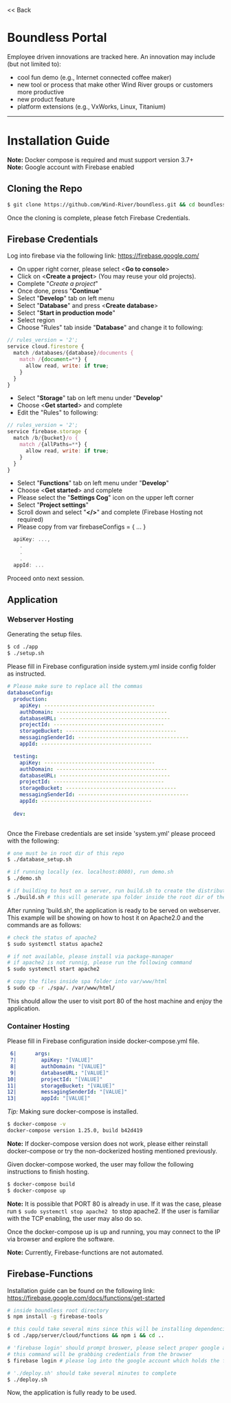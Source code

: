 << Back

# Boundless Portal
Employee driven innovations are tracked here. An innovation may include 
(but not limited to):
* cool fun demo (e.g., Internet connected coffee maker)
* new tool or process that make other Wind River groups or customers more 
productive
* new product feature
* platform extensions (e.g., VxWorks, Linux, Titanium)

----

# Installation Guide
**Note:** Docker compose is required and must support version 3.7+
<br />
**Note:** Google account with Firebase enabled

## Cloning the Repo
```bash
$ git clone https://github.com/Wind-River/boundless.git && cd boundless
```
Once the cloning is complete, please fetch Firebase Credentials.

## Firebase Credentials
Log into firebase via the following link: https://firebase.google.com/

* On upper right corner, please select <**Go to console**>
* Click on <**Create a project**> (You may reuse your old projects).
* Complete "_Create a project_"
* Once done, press "**Continue**"
* Select "**Develop**" tab on left menu
* Select "**Database**" and press <**Create database**>
* Select "**Start in production mode**"
* Select region
* Choose "Rules" tab inside "**Database**" and change it to following:
```js
// rules_version = '2';
service cloud.firestore {
  match /databases/{database}/documents {
    match /{document=**} {
      allow read, write: if true;
    }
  }
}
```
* Select "**Storage**" tab on left menu under "**Develop**"
* Choose <**Get started**> and complete
* Edit the "Rules" to following:
```js
// rules_version = '2';
service firebase.storage {
  match /b/{bucket}/o {
    match /{allPaths=**} {
      allow read, write: if true;
    }
  }
}
```
* Select "**Functions**" tab on left menu under "**Develop**"
* Choose <**Get started**> and complete
* Please select the "**Settings Cog**" icon on the upper left corner
* Select "**Project settings**"
* Scroll down and select "**</>**" and complete (Firebase Hosting not required)
* Please copy from var firebaseConfigs = { ... }
```js
  apiKey: ...,
    .
    .
    .
  appId: ...
```
Proceed onto next session.
<br />

## Application

### Webserver Hosting
Generating the setup files.
```bash
$ cd ./app
$ ./setup.sh
```

Please fill in Firebase configuration inside system.yml inside config folder as 
instructed.

```yml
# Please make sure to replace all the commas
databaseConfig:
  production:
    apiKey: ------------------------------------
    authDomain: ------------------------------------
    databaseURL: ------------------------------------
    projectId: ------------------------------------
    storageBucket: ------------------------------------
    messagingSenderId: ------------------------------------
    appId: ------------------------------------

  testing:
    apiKey: ------------------------------------
    authDomain: ------------------------------------
    databaseURL: ------------------------------------
    projectId: ------------------------------------
    storageBucket: ------------------------------------
    messagingSenderId: ------------------------------------
    appId: ------------------------------------
    
  dev:
  
```

Once the Firebase credentials are set inside 'system.yml' please proceed with 
the following:

```bash
# one must be in root dir of this repo
$ ./database_setup.sh

# if running locally (ex. localhost:8080), run demo.sh
$ ./demo.sh

# if building to host on a server, run build.sh to create the distribution file
$ ./build.sh # this will generate spa folder inside the root dir of the repo
```

After running 'build.sh', the application is ready to be served on webserver.
This example will be showing on how to host it on Apache2.0 and the commands
are as follows:

```bash
# check the status of apache2
$ sudo systemctl status apache2

# if not available, please install via package-manager
# if apache2 is not runnig, please run the following command
$ sudo systemctl start apache2

# copy the files inside spa folder into var/www/html
$ sudo cp -r ./spa/. /var/www/html/
```

This should allow the user to visit port 80 of the host machine and enjoy the
application.

### Container Hosting
Please fill in Firebase configuration inside docker-compose.yml file.
```yaml
 6|      args:
 7|        apiKey: "[VALUE]"
 8|        authDomain: "[VALUE]"
 9|        databaseURL: "[VALUE]"
10|        projectId: "[VALUE]"
11|        storageBucket: "[VALUE]"
12|        messagingSenderId: "[VALUE]"
13|        appId: "[VALUE]"
```

_Tip:_ Making sure docker-compose is installed.

```bash
$ docker-compose -v
docker-compose version 1.25.0, build b42d419
```

**Note:** If docker-compose version does not work, please either reinstall
docker-compose or try the non-dockerized hosting mentioned previously.

Given docker-compose worked, the user may follow the following instructions to
finish hosting.

```bash
$ docker-compose build
$ docker-compose up
```

**Note:** It is possible that PORT 80 is already in use. If it was the case, 
please run ```$ sudo systemctl stop apache2 ``` to stop apache2. If the user is 
familiar with the TCP enabling, the user may also do so.

Once the docker-compose up is up and running, you may connect to the IP via
browser and explore the software.

**Note:** Currently, Firebase-functions are not automated.

## Firebase-Functions
Installation guide can be found on the following link:
https://firebase.google.com/docs/functions/get-started

```bash
# inside boundless root directory
$ npm install -g firebase-tools

# this could take several mins since this will be installing dependencies
$ cd ./app/server/cloud/functions && npm i && cd ..

# 'firebase login' should prompt broswer, please select proper google account since
# this command will be grabbing credentials from the browser
$ firebase login # please log into the google account which holds the firebase project

# './deploy.sh' should take several minutes to complete
$ ./deploy.sh
```

Now, the application is fully ready to be used.

